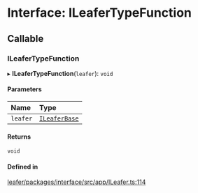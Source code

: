 # Interface: ILeaferTypeFunction

## Callable

### ILeaferTypeFunction

▸ **ILeaferTypeFunction**(`leafer`): `void`

#### Parameters

| Name | Type |
| :------ | :------ |
| `leafer` | [`ILeaferBase`](ILeaferBase.md) |

#### Returns

`void`

#### Defined in

[leafer/packages/interface/src/app/ILeafer.ts:114](https://github.com/leaferjs/leafer/blob/27e942d/packages/interface/src/app/ILeafer.ts#L114)

